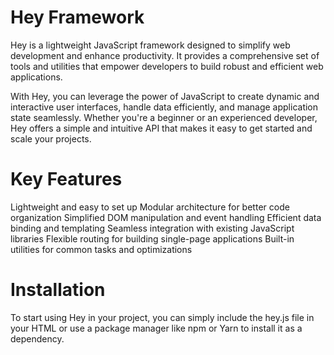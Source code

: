 # Hey Framework
Hey is a lightweight JavaScript framework designed to simplify web development and enhance productivity. It provides a comprehensive set of tools and utilities that empower developers to build robust and efficient web applications.

With Hey, you can leverage the power of JavaScript to create dynamic and interactive user interfaces, handle data efficiently, and manage application state seamlessly. Whether you're a beginner or an experienced developer, Hey offers a simple and intuitive API that makes it easy to get started and scale your projects.

# Key Features
Lightweight and easy to set up
Modular architecture for better code organization
Simplified DOM manipulation and event handling
Efficient data binding and templating
Seamless integration with existing JavaScript libraries
Flexible routing for building single-page applications
Built-in utilities for common tasks and optimizations

# Installation
To start using Hey in your project, you can simply include the hey.js file in your HTML or use a package manager like npm or Yarn to install it as a dependency.